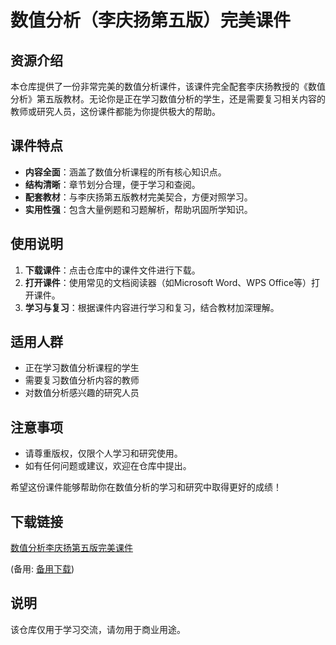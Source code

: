# 数值分析（李庆扬第五版）完美课件

## 资源介绍

本仓库提供了一份非常完美的数值分析课件，该课件完全配套李庆扬教授的《数值分析》第五版教材。无论你是正在学习数值分析的学生，还是需要复习相关内容的教师或研究人员，这份课件都能为你提供极大的帮助。

## 课件特点

- **内容全面**：涵盖了数值分析课程的所有核心知识点。
- **结构清晰**：章节划分合理，便于学习和查阅。
- **配套教材**：与李庆扬第五版教材完美契合，方便对照学习。
- **实用性强**：包含大量例题和习题解析，帮助巩固所学知识。

## 使用说明

1. **下载课件**：点击仓库中的课件文件进行下载。
2. **打开课件**：使用常见的文档阅读器（如Microsoft Word、WPS Office等）打开课件。
3. **学习与复习**：根据课件内容进行学习和复习，结合教材加深理解。

## 适用人群

- 正在学习数值分析课程的学生
- 需要复习数值分析内容的教师
- 对数值分析感兴趣的研究人员

## 注意事项

- 请尊重版权，仅限个人学习和研究使用。
- 如有任何问题或建议，欢迎在仓库中提出。

希望这份课件能够帮助你在数值分析的学习和研究中取得更好的成绩！

## 下载链接
[数值分析李庆扬第五版完美课件](https://pan.quark.cn/s/e8cd60e22697) 

(备用: [备用下载](https://pan.baidu.com/s/10XIvtD7dWu6ov8w9gEJUsQ?pwd=1234))

## 说明

该仓库仅用于学习交流，请勿用于商业用途。
